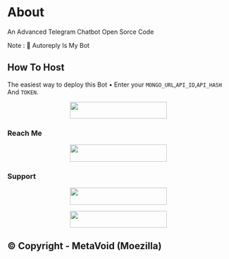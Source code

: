# About
An Advanced Telegram Chatbot Open Sorce Code

Note : 📝 Autoreply Is  My Bot
## How To Host
The easiest way to deploy this Bot
• Enter your ```MONGO_URL```,```API_ID```,```API_HASH``` And ```TOKEN```.
<p align="center"><a href="https://heroku.com/deploy?template=https://github.com/Badhacker98/CHAT_BOT/tree/main"> <img src="https://img.shields.io/badge/Deploy%20To%20Heroku-black?style=for-the-badge&logo=heroku" width="220" height="38.45"/></a></p>
 
### Reach Me

<p align="center"><a href="https://t.me/vickmachinebot"> <img src="https://https://graph.org/file/b37e50d05e8d93cfd0def.jpg" width="220" height="38.45"/></a></p>

### Support 

<p align="center"><a href="https://https://t.me/ABT_BAD"> <img src="https://https://graph.org/file/40ce67d14a3f5a7136090.jpg" width="220" height="38.45"/></a></p>

<p align="center"><a href="https://t.me/metavoid"> <img src="https://img.shields.io/badge/Meta%20Void%20Channel-blue?style=for-the-badge" width="220" height="38.45"/></a></p>

## © Copyright - MetaVoid (Moezilla)
